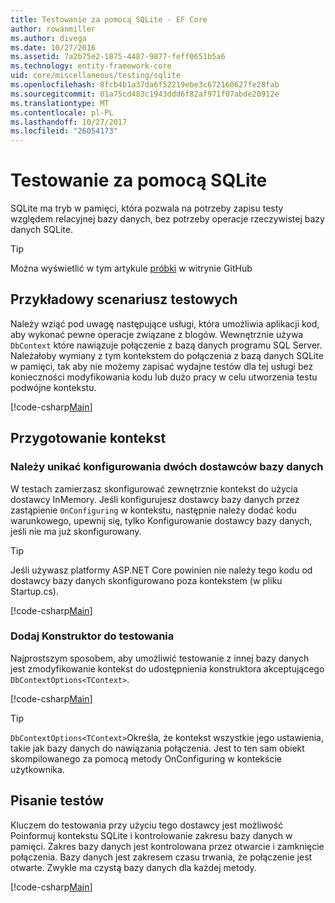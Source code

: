 ```yaml
---
title: Testowanie za pomocą SQLite - EF Core
author: rowanmiller
ms.author: divega
ms.date: 10/27/2016
ms.assetid: 7a2b75e2-1875-4487-9877-feff0651b5a6
ms.technology: entity-framework-core
uid: core/miscellaneous/testing/sqlite
ms.openlocfilehash: 8fcb4b1a37da6f52219ebe3c672160627fe28fab
ms.sourcegitcommit: 01a75cd483c1943ddd6f82af971f07abde20912e
ms.translationtype: MT
ms.contentlocale: pl-PL
ms.lasthandoff: 10/27/2017
ms.locfileid: "26054173"
---
```

# <a name="testing-with-sqlite"></a>Testowanie za pomocą SQLite

SQLite ma tryb w pamięci, która pozwala na potrzeby zapisu testy względem relacyjnej bazy danych, bez potrzeby operacje rzeczywistej bazy danych SQLite.

> [!TIP]  
> Można wyświetlić w tym artykule [próbki](https://github.com/aspnet/EntityFramework.Docs/tree/master/samples/core/Miscellaneous/Testing) w witrynie GitHub

## <a name="example-testing-scenario"></a>Przykładowy scenariusz testowych

Należy wziąć pod uwagę następujące usługi, która umożliwia aplikacji kod, aby wykonać pewne operacje związane z blogów. Wewnętrznie używa `DbContext` które nawiązuje połączenie z bazą danych programu SQL Server. Należałoby wymiany z tym kontekstem do połączenia z bazą danych SQLite w pamięci, tak aby nie możemy zapisać wydajne testów dla tej usługi bez konieczności modyfikowania kodu lub dużo pracy w celu utworzenia testu podwójne kontekstu.

[!code-csharp[Main](../../../../samples/core/Miscellaneous/Testing/BusinessLogic/BlogService.cs)]

## <a name="get-your-context-ready"></a>Przygotowanie kontekst

### <a name="avoid-configuring-two-database-providers"></a>Należy unikać konfigurowania dwóch dostawców bazy danych

W testach zamierzasz skonfigurować zewnętrznie kontekst do użycia dostawcy InMemory. Jeśli konfigurujesz dostawcy bazy danych przez zastąpienie `OnConfiguring` w kontekstu, następnie należy dodać kodu warunkowego, upewnij się, tylko Konfigurowanie dostawcy bazy danych, jeśli nie ma już skonfigurowany.

> [!TIP]  
> Jeśli używasz platformy ASP.NET Core powinien nie należy tego kodu od dostawcy bazy danych skonfigurowano poza kontekstem (w pliku Startup.cs).

[!code-csharp[Main](../../../../samples/core/Miscellaneous/Testing/BusinessLogic/BloggingContext.cs#OnConfiguring)]

### <a name="add-a-constructor-for-testing"></a>Dodaj Konstruktor do testowania

Najprostszym sposobem, aby umożliwić testowanie z innej bazy danych jest zmodyfikowanie kontekst do udostępnienia konstruktora akceptującego `DbContextOptions<TContext>`.

[!code-csharp[Main](../../../../samples/core/Miscellaneous/Testing/BusinessLogic/BloggingContext.cs#Constructors)]

> [!TIP]  
> `DbContextOptions<TContext>`Określa, że kontekst wszystkie jego ustawienia, takie jak bazy danych do nawiązania połączenia. Jest to ten sam obiekt skompilowanego za pomocą metody OnConfiguring w kontekście użytkownika.

## <a name="writing-tests"></a>Pisanie testów

Kluczem do testowania przy użyciu tego dostawcy jest możliwość Poinformuj kontekstu SQLite i kontrolowanie zakresu bazy danych w pamięci. Zakres bazy danych jest kontrolowana przez otwarcie i zamknięcie połączenia. Bazy danych jest zakresem czasu trwania, że połączenie jest otwarte. Zwykle ma czystą bazy danych dla każdej metody.

[!code-csharp[Main](../../../../samples/core/Miscellaneous/Testing/TestProject/SQLite/BlogServiceTests.cs)]
